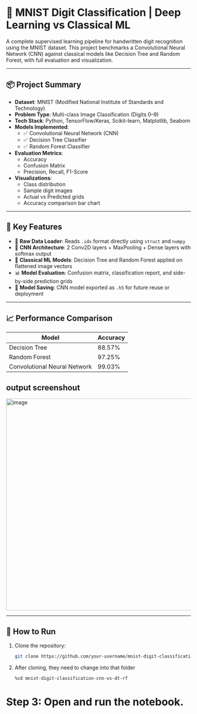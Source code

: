 # 🧠 MNIST Digit Classification | Deep Learning vs Classical ML

A complete supervised learning pipeline for handwritten digit recognition using the MNIST dataset. This project benchmarks a Convolutional Neural Network (CNN) against classical models like Decision Tree and Random Forest, with full evaluation and visualization.

---

## 📦 Project Summary

- **Dataset**: MNIST (Modified National Institute of Standards and Technology)
- **Problem Type**: Multi-class Image Classification (Digits 0–9)
- **Tech Stack**: Python, TensorFlow/Keras, Scikit-learn, Matplotlib, Seaborn
- **Models Implemented**:
  - ✅ Convolutional Neural Network (CNN)
  - ✅ Decision Tree Classifier
  - ✅ Random Forest Classifier
- **Evaluation Metrics**:
  - Accuracy
  - Confusion Matrix
  - Precision, Recall, F1-Score
- **Visualizations**:
  - Class distribution
  - Sample digit images
  - Actual vs Predicted grids
  - Accuracy comparison bar chart

---

## 🚀 Key Features

- 📂 **Raw Data Loader**: Reads `.idx` format directly using `struct` and `numpy`
- 🧠 **CNN Architecture**: 2 Conv2D layers + MaxPooling + Dense layers with softmax output
- 🌲 **Classical ML Models**: Decision Tree and Random Forest applied on flattened image vectors
- 📊 **Model Evaluation**: Confusion matrix, classification report, and side-by-side prediction grids
- 💾 **Model Saving**: CNN model exported as `.h5` for future reuse or deployment

---

## 📈 Performance Comparison

| Model               | Accuracy |
|--------------------|----------|
| Decision Tree       | 88.57%   |
| Random Forest       | 97.25%   |
| Convolutional Neural Network | 99.03%   |

## output screenshout

<img width="1188" height="577" alt="image" src="https://github.com/user-attachments/assets/283af4e6-72e4-4133-b45c-6a3156bddcd2" />

---

## 🧪 How to Run

1. Clone the repository:
   ```bash
   git clone https://github.com/your-username/mnist-digit-classification.git
2. After cloning, they need to change into that folder
   ```bash
   %cd mnist-digit-classification-cnn-vs-dt-rf

# Step 3: Open and run the notebook.

